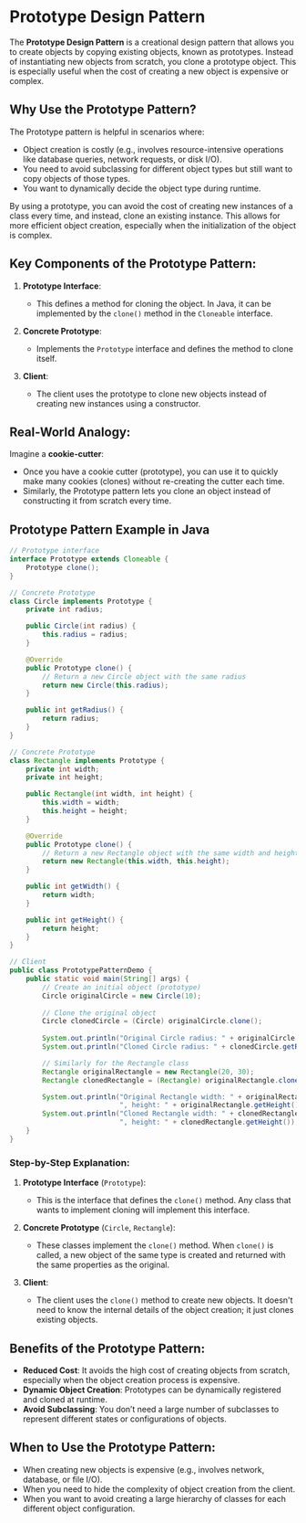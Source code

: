 
# Prototype Design Pattern

The **Prototype Design Pattern** is a creational design pattern that allows you to create objects by copying existing objects, known as prototypes. Instead of instantiating new objects from scratch, you clone a prototype object. This is especially useful when the cost of creating a new object is expensive or complex.

## Why Use the Prototype Pattern?

The Prototype pattern is helpful in scenarios where:
- Object creation is costly (e.g., involves resource-intensive operations like database queries, network requests, or disk I/O).
- You need to avoid subclassing for different object types but still want to copy objects of those types.
- You want to dynamically decide the object type during runtime.

By using a prototype, you can avoid the cost of creating new instances of a class every time, and instead, clone an existing instance. This allows for more efficient object creation, especially when the initialization of the object is complex.

## Key Components of the Prototype Pattern:

1. **Prototype Interface**:
   - This defines a method for cloning the object. In Java, it can be implemented by the `clone()` method in the `Cloneable` interface.
   
2. **Concrete Prototype**:
   - Implements the `Prototype` interface and defines the method to clone itself.
   
3. **Client**:
   - The client uses the prototype to clone new objects instead of creating new instances using a constructor.

## Real-World Analogy:

Imagine a **cookie-cutter**: 
- Once you have a cookie cutter (prototype), you can use it to quickly make many cookies (clones) without re-creating the cutter each time. 
- Similarly, the Prototype pattern lets you clone an object instead of constructing it from scratch every time.

## Prototype Pattern Example in Java

```java
// Prototype interface
interface Prototype extends Cloneable {
    Prototype clone();
}

// Concrete Prototype
class Circle implements Prototype {
    private int radius;

    public Circle(int radius) {
        this.radius = radius;
    }

    @Override
    public Prototype clone() {
        // Return a new Circle object with the same radius
        return new Circle(this.radius);
    }

    public int getRadius() {
        return radius;
    }
}

// Concrete Prototype
class Rectangle implements Prototype {
    private int width;
    private int height;

    public Rectangle(int width, int height) {
        this.width = width;
        this.height = height;
    }

    @Override
    public Prototype clone() {
        // Return a new Rectangle object with the same width and height
        return new Rectangle(this.width, this.height);
    }

    public int getWidth() {
        return width;
    }

    public int getHeight() {
        return height;
    }
}

// Client
public class PrototypePatternDemo {
    public static void main(String[] args) {
        // Create an initial object (prototype)
        Circle originalCircle = new Circle(10);
        
        // Clone the original object
        Circle clonedCircle = (Circle) originalCircle.clone();
        
        System.out.println("Original Circle radius: " + originalCircle.getRadius());
        System.out.println("Cloned Circle radius: " + clonedCircle.getRadius());

        // Similarly for the Rectangle class
        Rectangle originalRectangle = new Rectangle(20, 30);
        Rectangle clonedRectangle = (Rectangle) originalRectangle.clone();

        System.out.println("Original Rectangle width: " + originalRectangle.getWidth() +
                           ", height: " + originalRectangle.getHeight());
        System.out.println("Cloned Rectangle width: " + clonedRectangle.getWidth() +
                           ", height: " + clonedRectangle.getHeight());
    }
}
```

### Step-by-Step Explanation:

1. **Prototype Interface** (`Prototype`):
   - This is the interface that defines the `clone()` method. Any class that wants to implement cloning will implement this interface.
   
2. **Concrete Prototype** (`Circle`, `Rectangle`):
   - These classes implement the `clone()` method. When `clone()` is called, a new object of the same type is created and returned with the same properties as the original.

3. **Client**:
   - The client uses the `clone()` method to create new objects. It doesn't need to know the internal details of the object creation; it just clones existing objects.

## Benefits of the Prototype Pattern:

- **Reduced Cost**: It avoids the high cost of creating objects from scratch, especially when the object creation process is expensive.
- **Dynamic Object Creation**: Prototypes can be dynamically registered and cloned at runtime.
- **Avoid Subclassing**: You don’t need a large number of subclasses to represent different states or configurations of objects.

## When to Use the Prototype Pattern:

- When creating new objects is expensive (e.g., involves network, database, or file I/O).
- When you need to hide the complexity of object creation from the client.
- When you want to avoid creating a large hierarchy of classes for each different object configuration.
